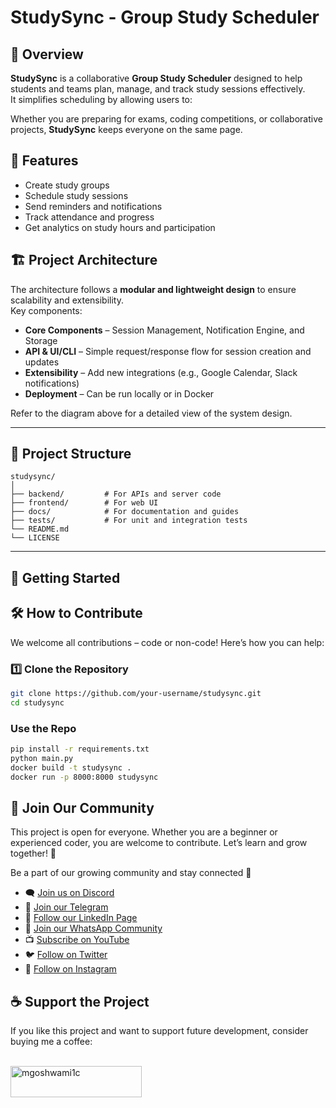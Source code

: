 # StudySync - Group Study Scheduler


## 📌 Overview

**StudySync** is a collaborative **Group Study Scheduler** designed to help students and teams plan, manage, and track study sessions effectively.  
It simplifies scheduling by allowing users to:

Whether you are preparing for exams, coding competitions, or collaborative projects, **StudySync** keeps everyone on the same page.

## 🌟 Features

- Create study groups
- Schedule study sessions
- Send reminders and notifications
- Track attendance and progress
- Get analytics on study hours and participation

## 🏗 Project Architecture

The architecture follows a **modular and lightweight design** to ensure scalability and extensibility.  
Key components:
- **Core Components** – Session Management, Notification Engine, and Storage
- **API & UI/CLI** – Simple request/response flow for session creation and updates
- **Extensibility** – Add new integrations (e.g., Google Calendar, Slack notifications)
- **Deployment** – Can be run locally or in Docker

Refer to the diagram above for a detailed view of the system design.

---

## 📂 Project Structure

```plaintext
studysync/
│
├── backend/         # For APIs and server code
├── frontend/        # For web UI
├── docs/            # For documentation and guides
├── tests/           # For unit and integration tests
└── README.md
└── LICENSE
```

---

## 🚀 Getting Started

## 🛠 How to Contribute

We welcome all contributions – code or non-code! Here’s how you can help:


### 1️⃣ Clone the Repository
```bash
git clone https://github.com/your-username/studysync.git
cd studysync
```

### Use the Repo
```bash
pip install -r requirements.txt
python main.py
docker build -t studysync .
docker run -p 8000:8000 studysync
```

## 📢 Join Our Community
This project is open for everyone. Whether you are a beginner or experienced coder, you are welcome to contribute. Let’s learn and grow together! 🌱


Be a part of our growing community and stay connected 🚀  

- 🗨️ [Join us on Discord](https://discord.gg/YMJp48qbwR)
- 📢 [Join our Telegram](https://t.me/gwcacademy)
- 💼 [Follow our LinkedIn Page](https://www.linkedin.com/company/gwc-academy/)  
- 💬 [Join our WhatsApp Community](https://whatsapp.com/channel/0029ValnoT1CBtxNi4lt8h1s)
- 📺 [Subscribe on YouTube](https://www.youtube.com/c/growwithcode?sub_confirmation=1)  
- 🐦 [Follow on Twitter](https://x.com/goshwami_manish) 
- 📸 [Follow on Instagram](https://www.instagram.com/grow_with_code)  


## ☕ Support the Project
<p>If you like this project and want to support future development, consider buying me a coffee:</p><br>
<a href="https://www.buymeacoffee.com/mgoshwami1c"> <img align="left" src="https://cdn.buymeacoffee.com/buttons/v2/default-yellow.png" height="50" width="210" alt="mgoshwami1c" ></a>
  
  <br><br/>
